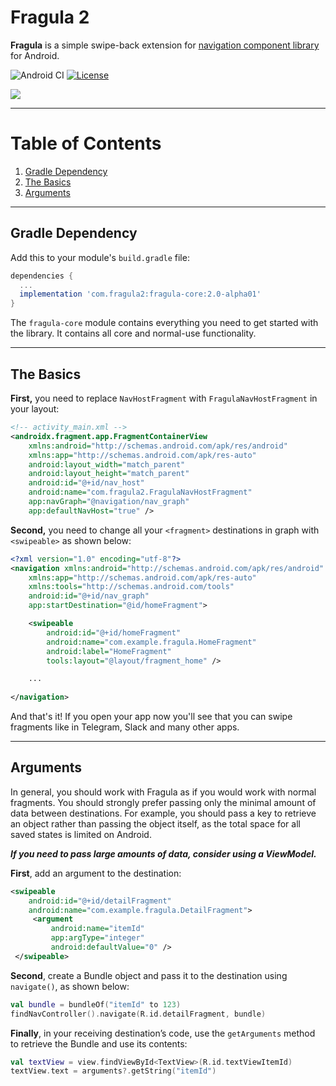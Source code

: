 # Fragula 2

**Fragula** is a simple swipe-back extension for [navigation component library](https://developer.android.com/jetpack/androidx/releases/navigation) for Android.

![Android CI](https://github.com/massivemadness/Fragula/workflows/Android%20CI/badge.svg) [![License](https://img.shields.io/badge/License-Apache%202.0-blue.svg)](https://opensource.org/licenses/Apache-2.0)

![](.github/images/20200301_131107.gif)

---

# Table of Contents

1. [Gradle Dependency](#gradle-dependency)
2. [The Basics](#the-basics)
3. [Arguments](#arguments)

---

## Gradle Dependency

Add this to your module's `build.gradle` file:

```gradle
dependencies {
  ...
  implementation 'com.fragula2:fragula-core:2.0-alpha01'
}
```

The `fragula-core` module contains everything you need to get started with the library. It contains all core and normal-use functionality.

---

## The Basics

**First,** you need to replace `NavHostFragment` with `FragulaNavHostFragment` in your layout:

```xml
<!-- activity_main.xml -->
<androidx.fragment.app.FragmentContainerView
    xmlns:android="http://schemas.android.com/apk/res/android"
    xmlns:app="http://schemas.android.com/apk/res-auto"
    android:layout_width="match_parent"
    android:layout_height="match_parent"
    android:id="@+id/nav_host"
    android:name="com.fragula2.FragulaNavHostFragment"
    app:navGraph="@navigation/nav_graph"
    app:defaultNavHost="true" />
```

**Second,** you need to change all your `<fragment>` destinations in graph with `<swipeable>` as shown below:

```xml
<?xml version="1.0" encoding="utf-8"?>
<navigation xmlns:android="http://schemas.android.com/apk/res/android"
    xmlns:app="http://schemas.android.com/apk/res-auto"
    xmlns:tools="http://schemas.android.com/tools"
    android:id="@+id/nav_graph"
    app:startDestination="@id/homeFragment">

    <swipeable
        android:id="@+id/homeFragment"
        android:name="com.example.fragula.HomeFragment"
        android:label="HomeFragment"
        tools:layout="@layout/fragment_home" />

    ...
    
</navigation>
```

And that's it! If you open your app now you'll see that you can swipe fragments like in Telegram, 
Slack and many other apps.

---

## Arguments

In general, you should work with Fragula as if you would work with normal fragments. You should 
strongly prefer passing only the minimal amount of data between destinations. For example, you 
should pass a key to retrieve an object rather than passing the object itself, as the total space 
for all saved states is limited on Android.

***If you need to pass large amounts of data, consider using a ViewModel.***

**First**, add an argument to the destination:

```xml
<swipeable 
    android:id="@+id/detailFragment"
    android:name="com.example.fragula.DetailFragment">
     <argument
         android:name="itemId"
         app:argType="integer"
         android:defaultValue="0" />
 </swipeable>
```

**Second**, create a Bundle object and pass it to the destination using `navigate()`, as shown below: 

```kotlin
val bundle = bundleOf("itemId" to 123)
findNavController().navigate(R.id.detailFragment, bundle)
```

**Finally**, in your receiving destination’s code, use the `getArguments` method to retrieve the Bundle and use its contents:

```kotlin
val textView = view.findViewById<TextView>(R.id.textViewItemId)
textView.text = arguments?.getString("itemId")
```